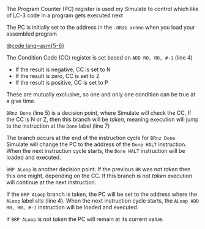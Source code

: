 The Program Counter (PC) register is used my Simulate to control which like of LC-3 code in a program gets executed next

The PC is initially set to the address in the ```.ORIG xnnnn``` when you load your assembled program

@[code lang=asm{5-6}](@/TextSnippets/LC3/PCExample.asm)

The Condition Code (CC) register is set based on ```ADD R0, R0, #-1``` (line 4)
- If the result is negative, CC is set to N
- If the result is zero, CC is set to Z
- If the result is positive, CC is set to P

These are mutually exclusive, so one and only one condition can be true at a give time.

```BRnz Done``` (line 5) is a decision point, where Simulate will check the CC, If the CC is N or Z, then this branch will be *taken*, meaning execution will jump to the instruction at the ```Done``` label (line 7)

The branch occurs at the end of the instruction cycle for ```BRnz Done```. Simulate will change the PC to the address of the ```Done HALT``` instruction. When the next instruction cycle starts, the ```Done HALT``` instruction will be loaded and executed.

```BRP ALoop``` is another decision point. If the previous ```BR``` was not *taken* then this one might, depending on the CC. If this branch is not *taken* execution will continue at the next instruction.

If the ```BRP ALoop``` branch is taken, the PC will be set to the address where the ```ALoop``` label sits (line 4). When the next instruction cycle starts, the ```ALoop ADD R0, R0, #-1``` instruction will be loaded and executed.

If ```BRP ALoop``` is not *taken* the PC will remain at its current value. 